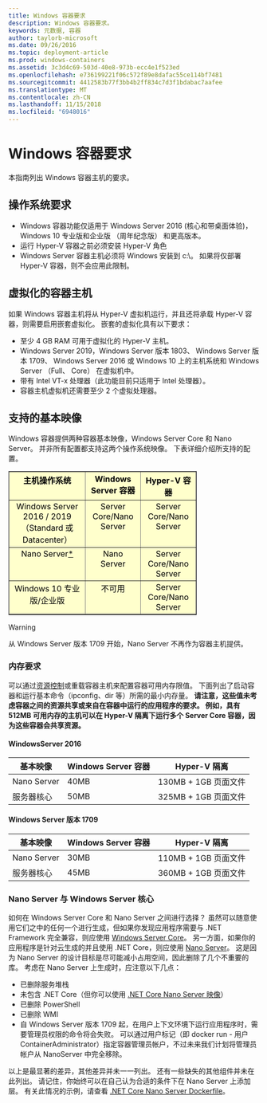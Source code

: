 ```yaml
---
title: Windows 容器要求
description: Windows 容器要求。
keywords: 元数据, 容器
author: taylorb-microsoft
ms.date: 09/26/2016
ms.topic: deployment-article
ms.prod: windows-containers
ms.assetid: 3c3d4c69-503d-40e8-973b-ecc4e1f523ed
ms.openlocfilehash: e736199221f06c572f89e8dafac55ce114bf7481
ms.sourcegitcommit: 4412583b77f3bb4b2ff834c7d3f1bdabac7aafee
ms.translationtype: MT
ms.contentlocale: zh-CN
ms.lasthandoff: 11/15/2018
ms.locfileid: "6948016"
---
```

# <a name="windows-container-requirements"></a>Windows 容器要求

本指南列出 Windows 容器主机的要求。

## <a name="os-requirements"></a>操作系统要求

- Windows 容器功能仅适用于 Windows Server 2016 (核心和带桌面体验)，Windows 10 专业版和企业版 （周年纪念版） 和更高版本。
- 运行 Hyper-V 容器之前必须安装 Hyper-V 角色
- Windows Server 容器主机必须将 Windows 安装到 c:\。 如果将仅部署 Hyper-V 容器，则不会应用此限制。

## <a name="virtualized-container-hosts"></a>虚拟化的容器主机

如果 Windows 容器主机将从 Hyper-V 虚拟机运行，并且还将承载 Hyper-V 容器，则需要启用嵌套虚拟化。 嵌套的虚拟化具有以下要求：

- 至少 4 GB RAM 可用于虚拟化的 Hyper-V 主机。
- Windows Server 2019，Windows Server 版本 1803、 Windows Server 版本 1709、 Windows Server 2016 或 Windows 10 上的主机系统和 Windows Server （Full、 Core） 在虚拟机中。
- 带有 Intel VT-x 处理器（此功能目前只适用于 Intel 处理器）。
- 容器主机虚拟机还需要至少 2 个虚拟处理器。

## <a name="supported-base-images"></a>支持的基本映像

Windows 容器提供两种容器基本映像，Windows Server Core 和 Nano Server。 并非所有配置都支持这两个操作系统映像。 下表详细介绍所支持的配置。

<table border="1" style="background-color:FFFFCC;border-collapse:collapse;border:1px solid FFCC00;color:000000;width:75%" cellpadding="5" cellspacing="5">
<thead>
<tr valign="top">
<th><center>主机操作系统</center></th>
<th><center>Windows Server 容器</center></th>
<th><center>Hyper-V 容器</center></th>
</tr>
</thead>
<tbody>
<tr valign="top">
<td><center>Windows Server 2016 / 2019 （Standard 或 Datacenter）</center></td>
<td><center>Server Core/Nano Server</center></td>
<td><center>Server Core/Nano Server</center></td>
</tr>
<tr valign="top">
<td><center>Nano Server<a href="#warn-1">*</a></center></td>
<td><center> Nano Server</center></td>
<td><center>Server Core/Nano Server</center></td>
</tr>
<tr valign="top">
<td><center>Windows 10 专业版/企业版</center></td>
<td><center>不可用</center></td>
<td><center>Server Core/Nano Server</center></td>
</tr>
</tbody>
</table>

> [!Warning]  
> <span id="warn-1">从 Windows Server 版本 1709 开始，Nano Server 不再作为容器主机提供。</span>


### <a name="memory-requirements"></a>内存要求
可以通过[资源控制](https://docs.microsoft.com/en-us/virtualization/windowscontainers/manage-containers/resource-controls)或重载容器主机来配置容器可用内存限值。  下面列出了启动容器和运行基本命令（ipconfig、dir 等）所需的最小内存量。  __请注意，这些值未考虑容器之间的资源共享或来自在容器中运行的应用程序的要求。  例如，具有 512MB 可用内存的主机可以在 Hyper-V 隔离下运行多个 Server Core 容器，因为这些容器会共享资源。__

#### <a name="windows-server-2016"></a>WindowsServer 2016
| 基本映像  | Windows Server 容器 | Hyper-V 隔离    |
| ----------- | ------------------------ | -------------------- |
| Nano Server | 40MB                     | 130MB + 1GB 页面文件 |
| 服务器核心 | 50MB                     | 325MB + 1GB 页面文件 |

#### <a name="windows-server-version-1709"></a>Windows Server 版本 1709
| 基本映像  | Windows Server 容器 | Hyper-V 隔离    |
| ----------- | ------------------------ | -------------------- |
| Nano Server | 30MB                     | 110MB + 1GB 页面文件 |
| 服务器核心 | 45MB                     | 360MB + 1GB 页面文件 |


### <a name="nano-server-vs-windows-server-core"></a>Nano Server 与 Windows Server 核心

如何在 Windows Server Core 和 Nano Server 之间进行选择？ 虽然可以随意使用它们之中的任何一个进行生成，但如果你发现应用程序需要与 .NET Framework 完全兼容，则应使用 [Windows Server Core](https://hub.docker.com/r/microsoft/windowsservercore/)。 另一方面，如果你的应用程序是针对云生成的并且使用 .NET Core，则应使用 [Nano Server](https://hub.docker.com/r/microsoft/nanoserver/)。 这是因为 Nano Server 的设计目标是尽可能减小占用空间，因此删除了几个不重要的库。 考虑在 Nano Server 上生成时，应注意以下几点：

- 已删除服务堆栈
- 未包含 .NET Core（但你可以使用 [.NET Core Nano Server 映像](https://hub.docker.com/r/microsoft/dotnet/)）
- 已删除 PowerShell
- 已删除 WMI
- 自 Windows Server 版本 1709 起，在用户上下文环境下运行应用程序时，需要管理员权限的命令将会失败。 可以通过用户标记（即 docker run - 用户 ContainerAdministrator）指定容器管理员帐户，不过未来我们计划将管理员帐户从 NanoServer 中完全移除。

以上是最显著的差异，其他差异并未一一列出。 还有一些缺失的其他组件并未在此列出。 请记住，你始终可以在自己认为合适的条件下在 Nano Server 上添加层。 有关此情况的示例，请查看 [.NET Core Nano Server Dockerfile](https://github.com/dotnet/dotnet-docker/blob/master/2.1/sdk/nanoserver-1803/amd64/Dockerfile)。

